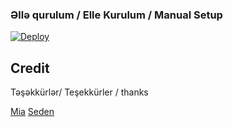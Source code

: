 ### Əllə qurulum / Elle Kurulum / Manual Setup

[![Deploy](https://www.herokucdn.com/deploy/button.svg)](https://heroku.com/deploy?template=https://github.com/bossuserb/BossUserBot)

## Credit
Təşəkkürlər/ Teşekkürler / thanks

[Mia](https://github.com/Mia/MiaUserBot)
[Seden](https://github.com/SedenUserBot)
